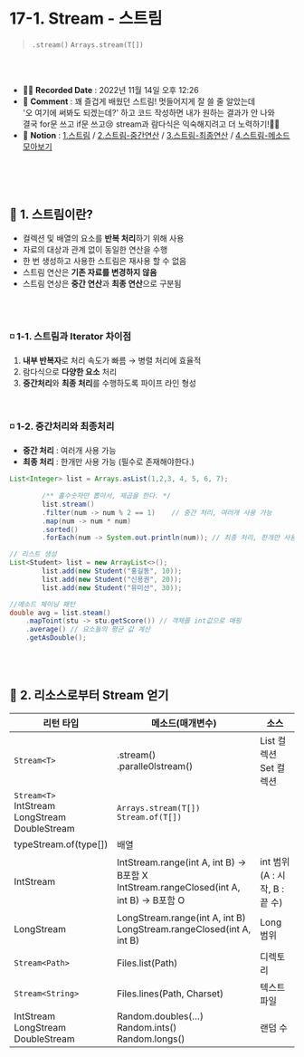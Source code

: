 # 17-1. Stream - 스트림
> `.stream()` `Arrays.stream(T[])`

<br>
<br>

- ✍🏻 **Recorded Date** : 2022년 11월 14일 오후 12:26
- 💬 **Comment** : 꽤 즐겁게 배웠던 스트림! 멋들어지게 잘 쓸 줄 알았는데<br>'오 여기에 써봐도 되겠는데?' 하고 코드 작성하면 내가 원하는 결과가 안 나와<br>결국 for문 쓰고 if문 쓰고😢 stream과 람다식은 익숙해지려고 더 노력하기!✋🏻
- 🔖 **Notion** : [1.스트림](https://6suk.notion.site/17-1-Stream-604af2c563c148c9863227d126f9e4a1) / [2.스트림-중간연산](https://www.notion.so/17-2-Stream-623f6a146db844fda209ebe06b0bd515) / [3.스트림-최종연산](https://www.notion.so/17-3-Stream-c61755b7086143509f816b3006485e86) / [4.스트림-메소드 모아보기](https://www.notion.so/17-4-Stream-a190c32b62af428b8a04d923ba7b78d0)

<br>
<br>
<br>


## 🔸 1. 스트림이란?

- 컬렉션 및 배열의 요소를 **반복 처리**하기 위해 사용
- 자료의 대상과 관계 없이 동일한 연산을 수행
- 한 번 생성하고 사용한 스트림은 재사용 할 수 없음
- 스트림 연산은 **기존 자료를 변경하지 않음**
- 스트림 연상은 **중간 연산**과 **최종 연산**으로 구분됨

<br>
<br>

### ◽ 1-1. 스트림과 Iterator 차이점

1. **내부 반복자**로 처리 속도가 빠름 → 병렬 처리에 효율적
2. 람다식으로 **다양한 요소** 처리
3. **중간처리**와 **최종 처리**를 수행하도록 파이프 라인 형성

<br>

### ◽ 1-2. 중간처리와 최종처리

- **중간 처리** : 여러개 사용 가능
- **최종 처리** : 한개만 사용 가능 (필수로 존재해야한다.)

```java
List<Integer> list = Arrays.asList(1,2,3, 4, 5, 6, 7);
		
		/** 홀수숫자만 뽑아서, 제곱을 한다. */
		list.stream()
		.filter(num -> num % 2 == 1)	// 중간 처리, 여러개 사용 가능
		.map(num -> num * num)
		.sorted()
		.forEach(num -> System.out.println(num)); // 최종 처리, 한개만 사용가능
```

```java
// 리스트 생성
List<Student> list = new ArrayList<>();
		list.add(new Student("홍길동", 10));
		list.add(new Student("신용권", 20));
		list.add(new Student("유미선", 30));

//메소드 체이닝 패턴
double avg = list.steam()
	.mapToint(stu -> stu.getScore()) // 객체를 int값으로 매핑
	.average() // 요소들의 평균 값 계산
	.getAsDouble();
```
<br><br>

## 🔸 2. 리소스로부터 Stream 얻기

| 리턴 타입 | 메소드(매개변수) | 소스 |
| --- | --- | --- |
| `Stream<T>` | .stream()<br>.paralle0lstream() | List 컬렉션<br>Set 컬렉션 |
| `Stream<T>`<br>IntStream<br>LongStream<br>DoubleStream | `Arrays.stream(T[])`<br>`Stream.of(T[])`
typeStream.of(type[]) | 배열 |
| IntStream | IntStream.range(int A, int B) → B포함 X<br>IntStream.rangeClosed(int A, int B) → B포함 O | int 범위<br>(A : 시작, B : 끝 수) |
| LongStream | LongStream.range(int A, int B)<br>LongStream.rangeClosed(int A, int B) | Long 범위 |
| `Stream<Path>` | Files.list(Path) | 디렉토리 |
| `Stream<String>` | Files.lines(Path, Charset) | 텍스트파일 |
| IntStream<br>LongStream<br>DoubleStream | Random.doubles(…)<br>Random.ints()<br>Random.longs() | 랜덤 수 |

<br><br><br><br>
